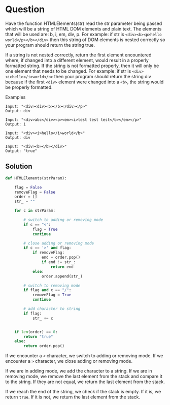 # Question

Have the function HTMLElements(str) read the str parameter being passed which will be a string of HTML DOM elements and plain text.
The elements that will be used are: b, i, em, div, p. For example: if str is ```<div><b><p>hello world</p></b></div>``` then this string of
DOM elements is nested correctly so your program should return the string true.

If a string is not nested correctly, return the first element encountered where, if changed into a different element, would result in a
properly formatted string. If the string is not formatted properly, then it will only be one element that needs to be changed. For example:
if str is ```<div><i>hello</i>world</b>``` then your program should return the string div because if the first ```<div>``` element were changed into
a ```<b>```, the string would be properly formatted.

Examples

    Input: "<div><div><b></b></div></p>"
    Output: div

    Input: "<div>abc</div><p><em><i>test test test</b></em></p>"
    Output: i

    Input: "<div><i>hello</i>world</b>"
    Output: div

    Input: "<div><b></b></div>"
    Output: "true"

## Solution

```python
def HTMLElements(strParam):

    flag = False
    removeFlag = False
    order = []
    str_ = ""

    for c in strParam:

        # switch to adding or removing mode
        if c == "<":
            flag = True
            continue

        # close adding or removing mode
        if c == '>' and flag:
            if removeFlag:
                end = order.pop()
                if end != str_:
                    return end
            else:
                order.append(str_)

        # switch to removing mode
        if flag and c == "/":
            removeFlag = True
            continue

        # add character to string
        if flag:
            str_ += c


    if len(order) == 0:
        return "true"
    else:
        return order.pop()

```

If we encounter a ```<``` character, we switch to adding or removing mode. If we encounter a ```>``` character, we close adding or removing mode.

If we are in adding mode, we add the character to a string. If we are in removing mode, we remove the last element from the stack and compare it to the string. If they are not equal, we return the last element from the stack.

If we reach the end of the string, we check if the stack is empty. If it is, we return ```true```. If it is not, we return the last element from the stack.